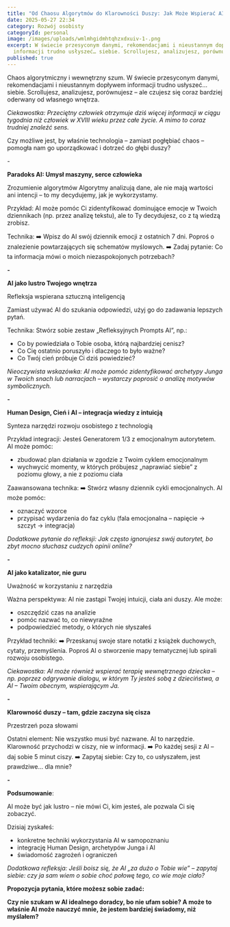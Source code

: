 ```yaml
---
title: "Od Chaosu Algorytmów do Klarowności Duszy: Jak Może Wspierać AI."
date: 2025-05-27 22:34
category: Rozwój osobisty
categoryId: personal
image: /images/uploads/wmlmhgidmhtqhzxdxuiv-1-.png
excerpt: W świecie przesyconym danymi, rekomendacjami i nieustannym dopływem
  informacji trudno usłyszeć… siebie. Scrollujesz, analizujesz, porównujesz...
published: true
---
```

Chaos algorytmiczny i wewnętrzny szum. W świecie przesyconym danymi, rekomendacjami i nieustannym dopływem informacji trudno usłyszeć… siebie. Scrollujesz, analizujesz, porównujesz – ale czujesz się coraz bardziej oderwany od własnego wnętrza.

*Ciekawostka: Przeciętny człowiek otrzymuje dziś więcej informacji w ciągu tygodnia niż człowiek w XVIII wieku przez całe życie. A mimo to coraz trudniej znaleźć sens.*

Czy możliwe jest, by właśnie technologia – zamiast pogłębiać chaos – pomogła nam go uporządkować i dotrzeć do głębi duszy?

\-

**Paradoks AI: Umysł maszyny, serce człowieka**

Zrozumienie algorytmów Algorytmy analizują dane, ale nie mają wartości ani intencji – to my decydujemy, jak je wykorzystamy.

Przykład: AI może pomóc Ci zidentyfikować dominujące emocje w Twoich dziennikach (np. przez analizę tekstu), ale to Ty decydujesz, co z tą wiedzą zrobisz.

Technika:
➡️ Wpisz do AI swój dziennik emocji z ostatnich 7 dni. Poproś o znalezienie powtarzających się schematów myślowych. 
➡️ Zadaj pytanie: Co ta informacja mówi o moich niezaspokojonych potrzebach?

**\-**

**AI jako lustro Twojego wnętrza**

Refleksja wspierana sztuczną inteligencją

Zamiast używać AI do szukania odpowiedzi, użyj go do zadawania lepszych pytań.

Technika: Stwórz sobie zestaw „Refleksyjnych Prompts AI”, np.:
* Co by powiedziała o Tobie osoba, którą najbardziej cenisz?
* Co Cię ostatnio poruszyło i dlaczego to było ważne?
* Co Twój cień próbuje Ci dziś powiedzieć?

*Nieoczywista wskazówka: AI może pomóc zidentyfikować archetypy Junga w Twoich snach lub narracjach – wystarczy poprosić o analizę motywów symbolicznych.*

**\-**

**Human Design, Cień i AI – integracja wiedzy z intuicją**

Synteza narzędzi rozwoju osobistego z technologią

Przykład integracji: Jesteś Generatorem 1/3 z emocjonalnym autorytetem. AI może pomóc:
* zbudować plan działania w zgodzie z Twoim cyklem emocjonalnym
* wychwycić momenty, w których próbujesz „naprawiać siebie” z poziomu głowy, a nie z poziomu ciała

Zaawansowana technika: 
➡️ Stwórz własny dziennik cykli emocjonalnych. AI może pomóc:
* oznaczyć wzorce
* przypisać wydarzenia do faz cyklu (fala emocjonalna – napięcie → szczyt → integracja)

*Dodatkowe pytanie do refleksji: Jak często ignorujesz swój autorytet, bo zbyt mocno słuchasz cudzych opinii online?*

**\-**

**AI jako katalizator, nie guru**

Uważność w korzystaniu z narzędzia

Ważna perspektywa: AI nie zastąpi Twojej intuicji, ciała ani duszy. Ale może:
* oszczędzić czas na analizie
* pomóc nazwać to, co niewyraźne
* podpowiedzieć metody, o których nie słyszałeś

Przykład techniki: 
➡️ Przeskanuj swoje stare notatki z książek duchowych, cytaty, przemyślenia. Poproś AI o stworzenie mapy tematycznej lub spirali rozwoju osobistego.

*Ciekawostka: AI może również wspierać terapię wewnętrznego dziecka – np. poprzez odgrywanie dialogu, w którym Ty jesteś sobą z dzieciństwa, a AI – Twoim obecnym, wspierającym Ja.*

**\-**

**Klarowność duszy – tam, gdzie zaczyna się cisza**

Przestrzeń poza słowami

Ostatni element: Nie wszystko musi być nazwane. AI to narzędzie. Klarowność przychodzi w ciszy, nie w informacji. 
➡️ Po każdej sesji z AI – daj sobie 5 minut ciszy. 
➡️ Zapytaj siebie: Czy to, co usłyszałem, jest prawdziwe… dla mnie?

**\-**

**Podsumowanie**:

AI może być jak lustro – nie mówi Ci, kim jesteś, ale pozwala Ci się zobaczyć.

Dzisiaj zyskałeś:
* konkretne techniki wykorzystania AI w samopoznaniu
* integrację Human Design, archetypów Junga i AI
* świadomość zagrożeń i ograniczeń

*Dodatkowa refleksja: Jeśli boisz się, że AI „za dużo o Tobie wie” – zapytaj siebie: czy ja sam wiem o sobie choć połowę tego, co wie moje ciało?*

**Propozycja pytania, które możesz sobie zadać:**

**Czy nie szukam w AI idealnego doradcy, bo nie ufam sobie? A może to właśnie AI może nauczyć mnie, że jestem bardziej świadomy, niż myślałem?**
